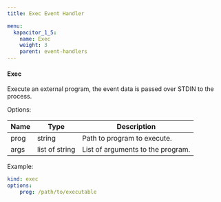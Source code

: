 ```yaml
---
title: Exec Event Handler

menu:
  kapacitor_1_5:
    name: Exec
    weight: 3
    parent: event-handlers
---
```


#### Exec

Execute an external program, the event data is passed over STDIN to the process.

Options:

| Name | Type           | Description                       |
| ---- | ----           | -----------                       |
| prog | string         | Path to program to execute.       |
| args | list of string | List of arguments to the program. |

Example:

```yaml
kind: exec
options:
    prog: /path/to/executable
```
